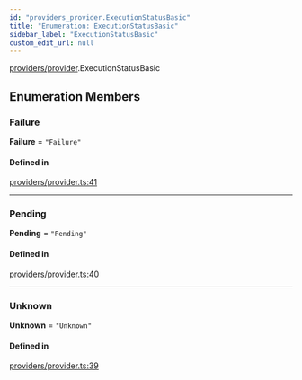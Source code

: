 ```yaml
---
id: "providers_provider.ExecutionStatusBasic"
title: "Enumeration: ExecutionStatusBasic"
sidebar_label: "ExecutionStatusBasic"
custom_edit_url: null
---
```


[providers/provider](../modules/providers_provider.md).ExecutionStatusBasic

## Enumeration Members

### Failure

 **Failure** = ``"Failure"``

#### Defined in

[providers/provider.ts:41](https://github.com/near/near-api-js/blob/ef6d7fbf/packages/near-api-js/src/providers/provider.ts#L41)

___

### Pending

 **Pending** = ``"Pending"``

#### Defined in

[providers/provider.ts:40](https://github.com/near/near-api-js/blob/ef6d7fbf/packages/near-api-js/src/providers/provider.ts#L40)

___

### Unknown

 **Unknown** = ``"Unknown"``

#### Defined in

[providers/provider.ts:39](https://github.com/near/near-api-js/blob/ef6d7fbf/packages/near-api-js/src/providers/provider.ts#L39)

